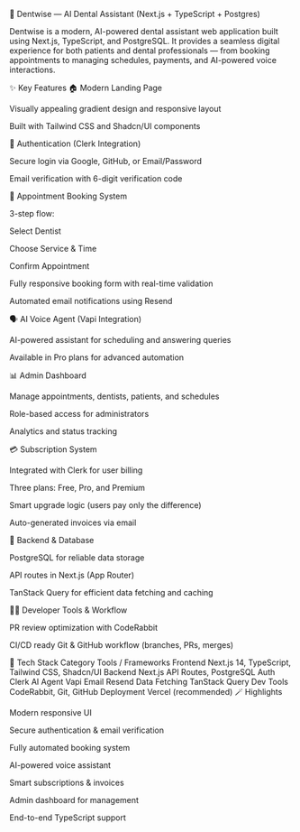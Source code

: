 🦷 Dentwise — AI Dental Assistant (Next.js + TypeScript + Postgres)

Dentwise is a modern, AI-powered dental assistant web application built using Next.js, TypeScript, and PostgreSQL.
It provides a seamless digital experience for both patients and dental professionals — from booking appointments to managing schedules, payments, and AI-powered voice interactions.

✨ Key Features
🏠 Modern Landing Page

Visually appealing gradient design and responsive layout

Built with Tailwind CSS and Shadcn/UI components

🔐 Authentication (Clerk Integration)

Secure login via Google, GitHub, or Email/Password

Email verification with 6-digit verification code

📅 Appointment Booking System

3-step flow:

Select Dentist

Choose Service & Time

Confirm Appointment

Fully responsive booking form with real-time validation

Automated email notifications using Resend

🗣️ AI Voice Agent (Vapi Integration)

AI-powered assistant for scheduling and answering queries

Available in Pro plans for advanced automation

📊 Admin Dashboard

Manage appointments, dentists, patients, and schedules

Role-based access for administrators

Analytics and status tracking

💳 Subscription System

Integrated with Clerk for user billing

Three plans: Free, Pro, and Premium

Smart upgrade logic (users pay only the difference)

Auto-generated invoices via email

🧾 Backend & Database

PostgreSQL for reliable data storage

API routes in Next.js (App Router)

TanStack Query for efficient data fetching and caching

🧑‍💻 Developer Tools & Workflow

PR review optimization with CodeRabbit

CI/CD ready Git & GitHub workflow (branches, PRs, merges)

🧰 Tech Stack
Category	Tools / Frameworks
Frontend	Next.js 14, TypeScript, Tailwind CSS, Shadcn/UI
Backend	Next.js API Routes, PostgreSQL
Auth	Clerk
AI Agent	Vapi
Email	Resend
Data Fetching	TanStack Query
Dev Tools	CodeRabbit, Git, GitHub
Deployment	Vercel (recommended)
🪄 Highlights

Modern responsive UI

Secure authentication & email verification

Fully automated booking system

AI-powered voice assistant

Smart subscriptions & invoices

Admin dashboard for management

End-to-end TypeScript support
